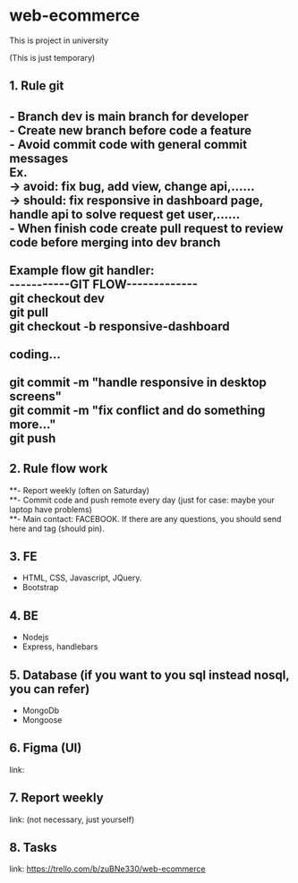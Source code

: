 # web-ecommerce

This is project in university

(This is just temporary)

## 1. Rule git

**- Branch dev is main branch for developer**\
**- Create new branch before code a feature**\
**- Avoid commit code with general commit messages**\
Ex.\
-> avoid: fix bug, add view, change api,......\
-> should: fix responsive in dashboard page, handle api to solve request get user,......\
**- When finish code create pull request to review code before merging into dev branch**\
\
Example flow git handler:\
-----------GIT FLOW-------------\
git checkout dev\
git pull\
git checkout -b responsive-dashboard\
\
coding...\
\
git commit -m "handle responsive in desktop screens"\
git commit -m "fix conflict and do something more..."\
git push
--------------------------------------

## 2. Rule flow work

**- Report weekly (often on Saturday)\
**- Commit code and push remote every day (just for case: maybe your laptop have problems)\
\*\*- Main contact: FACEBOOK. If there are any questions, you should send here and tag (should pin).

## 3. FE

- HTML, CSS, Javascript, JQuery.
- Bootstrap

## 4. BE

- Nodejs
- Express, handlebars

## 5. Database (if you want to you sql instead nosql, you can refer)

- MongoDb
- Mongoose

## 6. Figma (UI)

link:

## 7. Report weekly

link: (not necessary, just yourself)

## 8. Tasks

link: https://trello.com/b/zuBNe330/web-ecommerce

